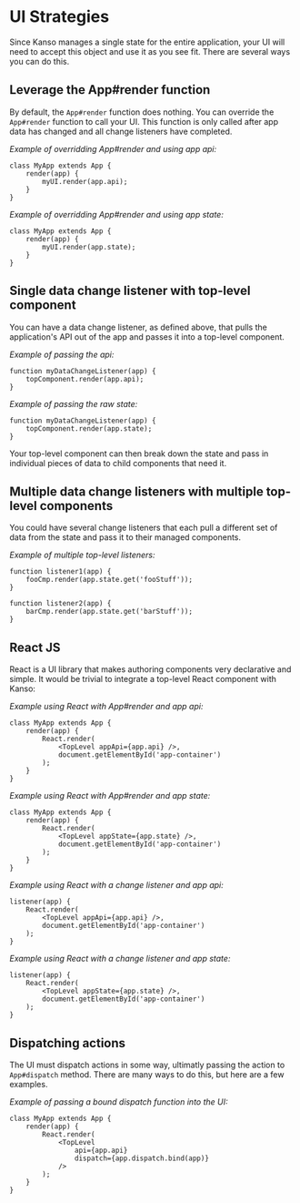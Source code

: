UI Strategies
============================================================

Since Kanso manages a single state for the entire application, your UI will need to accept this object and use it as you see fit. There are several ways you can do this.


Leverage the App#render function
------------------------------------------------------------

By default, the `App#render` function does nothing. You can override the `App#render` function to call your UI. This function is only called after app data has changed and all change listeners have completed.

_Example of overridding App#render and using app api:_

    class MyApp extends App {
        render(app) {
            myUI.render(app.api);
        }
    }

_Example of overridding App#render and using app state:_

    class MyApp extends App {
        render(app) {
            myUI.render(app.state);
        }
    }


Single data change listener with top-level component
------------------------------------------------------------

You can have a data change listener, as defined above, that pulls the application's API out of the app and passes it into a top-level component.

_Example of passing the api:_

    function myDataChangeListener(app) {
        topComponent.render(app.api);
    }

_Example of passing the raw state:_

    function myDataChangeListener(app) {
        topComponent.render(app.state);
    }

Your top-level component can then break down the state and pass in individual pieces of data to child components that need it.


Multiple data change listeners with multiple top-level components
------------------------------------------------------------

You could have several change listeners that each pull a different set of data from the state and pass it to their managed components.

_Example of multiple top-level listeners:_

    function listener1(app) {
        fooCmp.render(app.state.get('fooStuff'));
    }
    
    function listener2(app) {
        barCmp.render(app.state.get('barStuff'));
    }


React JS
------------------------------------------------------------

React is a UI library that makes authoring components very declarative and simple. It would be trivial to integrate a top-level React component with Kanso:

_Example using React with App#render and app api:_

    class MyApp extends App {
        render(app) {
            React.render(
                <TopLevel appApi={app.api} />,
                document.getElementById('app-container')
            );
        }
    }

_Example using React with App#render and app state:_

    class MyApp extends App {
        render(app) {
            React.render(
                <TopLevel appState={app.state} />,
                document.getElementById('app-container')
            );
        }
    }

_Example using React with a change listener and app api:_

    listener(app) {
        React.render(
            <TopLevel appApi={app.api} />,
            document.getElementById('app-container')
        );
    }

_Example using React with a change listener and app state:_

    listener(app) {
        React.render(
            <TopLevel appState={app.state} />,
            document.getElementById('app-container')
        );
    }


Dispatching actions
------------------------------------------------------------

The UI must dispatch actions in some way, ultimatly passing the action to `App#dispatch` method. There are many ways to do this, but here are a few examples.

_Example of passing a bound dispatch function into the UI:_

    class MyApp extends App {
        render(app) {
            React.render(
                <TopLevel
                    api={app.api}
                    dispatch={app.dispatch.bind(app)}
                />
            );
        }
    }
